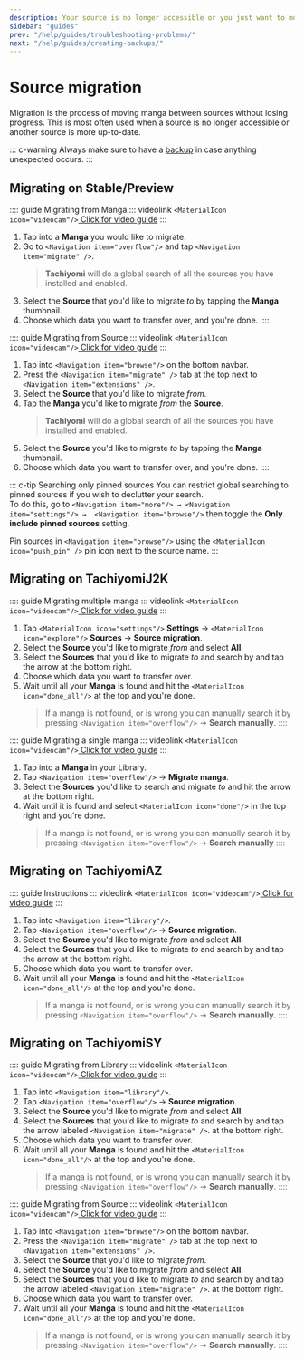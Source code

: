 ```yaml
---
description: Your source is no longer accessible or you just want to move to another? No problem.
sidebar: "guides"
prev: "/help/guides/troubleshooting-problems/"
next: "/help/guides/creating-backups/"
---
```


# Source migration

Migration is the process of moving manga between sources without losing progress. This is most often used when a source is no longer accessible or another source is more up-to-date.

::: c-warning
Always make sure to have a [backup](/help/guides/creating-backups/) in case anything unexpected occurs.
:::

## Migrating on Stable/Preview

:::: guide Migrating from Manga
::: videolink
`<MaterialIcon icon="videocam"/>`[ Click for video guide](/assets/guides_migrate-preview-manga.mp4)
:::

1. Tap into a **Manga** you would like to migrate.
1. Go to `<Navigation item="overflow"/>` and tap `<Navigation item="migrate" />`.
	> **Tachiyomi** will do a global search of all the sources you have installed and enabled.
1. Select the **Source** that you'd like to migrate *to* by tapping the **Manga** thumbnail.
1. Choose which data you want to transfer over, and you're done.
::::

:::: guide Migrating from Source
::: videolink
`<MaterialIcon icon="videocam"/>`[ Click for video guide](/assets/guides_migrate-preview-source.mp4)
:::

1. Tap into `<Navigation item="browse"/>` on the bottom navbar.
1. Press the `<Navigation item="migrate" />` tab at the top next to `<Navigation item="extensions" />`.
1. Select the **Source** that you'd like to migrate *from*.
1. Tap the **Manga** you'd like to migrate *from* the **Source**.
	> **Tachiyomi** will do a global search of all the sources you have installed and enabled.
1. Select the **Source** you'd like to migrate *to* by tapping the **Manga** thumbnail.
1. Choose which data you want to transfer over, and you're done.
::::

::: c-tip Searching only pinned sources
You can restrict global searching to pinned sources if you wish to declutter your search.</br>To do this, go to `<Navigation item="more"/> → <Navigation item="settings"/> →  <Navigation item="browse"/>` then toggle the **Only include pinned sources** setting.

Pin sources in `<Navigation item="browse"/>` using the `<MaterialIcon icon="push_pin" />` pin icon next to the source name.
:::

## Migrating on TachiyomiJ2K

:::: guide Migrating multiple manga
::: videolink
`<MaterialIcon icon="videocam"/>`[ Click for video guide](/assets/guides_migrate-j2k.mp4)
:::

1. Tap `<MaterialIcon icon="settings"/>` **Settings** → `<MaterialIcon icon="explore"/>` **Sources** → **Source migration**.
1. Select the **Source** you'd like to migrate *from* and select **All**.
1. Select the **Sources** that you'd like to migrate *to* and search by and tap the arrow at the bottom right.
1. Choose which data you want to transfer over.
1. Wait until all your **Manga** is found and hit the `<MaterialIcon icon="done_all"/>` at the top and you're done.
	> If a manga is not found, or is wrong you can manually search it by pressing `<Navigation item="overflow"/>` → **Search manually**.
::::

:::: guide Migrating a single manga
::: videolink
`<MaterialIcon icon="videocam"/>`[ Click for video guide](/assets/guides_migrate-j2k-single.mp4)
:::

1. Tap into a **Manga** in your Library.
1. Tap `<Navigation item="overflow"/>` → **Migrate manga**.
1. Select the **Sources** you'd like to search and migrate *to* and hit the arrow at the bottom right.
1. Wait until it is found and select `<MaterialIcon icon="done"/>` in the top right and you're done.
	> If a manga is not found, or is wrong you can manually search it by pressing `<Navigation item="overflow"/>` → **Search manually**
::::

## Migrating on TachiyomiAZ

:::: guide Instructions
::: videolink
`<MaterialIcon icon="videocam"/>`[ Click for video guide](/assets/guides_migrate-az.mp4)
:::

1. Tap into `<Navigation item="library"/>`.
1. Tap `<Navigation item="overflow"/>`  → **Source migration**.
1. Select the **Source** you'd like to migrate *from* and select **All**.
1. Select the **Sources** that you'd like to migrate *to* and search by and tap the arrow at the bottom right.
1. Choose which data you want to transfer over.
1. Wait until all your **Manga** is found and hit the `<MaterialIcon icon="done_all"/>` at the top and you're done.
	> If a manga is not found, or is wrong you can manually search it by pressing `<Navigation item="overflow"/>` → **Search manually**.
::::

## Migrating on TachiyomiSY

:::: guide Migrating from Library
::: videolink
`<MaterialIcon icon="videocam"/>`[ Click for video guide](/assets/guides_migrate-sy-library.mp4)
:::

1. Tap into `<Navigation item="library"/>`.
1. Tap `<Navigation item="overflow"/>` → **Source migration**.
1. Select the **Source** you'd like to migrate *from* and select **All**.
1. Select the **Sources** that you'd like to migrate *to* and search by and tap the arrow labeled `<Navigation item="migrate" />`. at the bottom right.
1. Choose which data you want to transfer over.
1. Wait until all your **Manga** is found and hit the `<MaterialIcon icon="done_all"/>` at the top and you're done.
	> If a manga is not found, or is wrong you can manually search it by pressing `<Navigation item="overflow"/>`  → **Search manually**.
::::

:::: guide Migrating from Source
::: videolink
`<MaterialIcon icon="videocam"/>`[ Click for video guide](/assets/guides_migrate-sy-source.mp4)
:::

1. Tap into `<Navigation item="browse"/>` on the bottom navbar.
1. Press the `<Navigation item="migrate" />` tab at the top next to `<Navigation item="extensions" />`.
1. Select the **Source** that you'd like to migrate *from*.
1. Select the **Source** you'd like to migrate *from* and select **All**.
1. Select the **Sources** that you'd like to migrate *to* and search by and tap the arrow labeled `<Navigation item="migrate" />`. at the bottom right.
1. Choose which data you want to transfer over.
1. Wait until all your **Manga** is found and hit the `<MaterialIcon icon="done_all"/>` at the top and you're done.
	> If a manga is not found, or is wrong you can manually search it by pressing `<Navigation item="overflow"/>`  → **Search manually**.
::::
